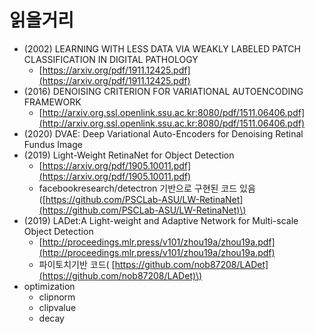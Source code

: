 # 읽을거리

* \(2002\) LEARNING WITH LESS DATA VIA WEAKLY LABELED PATCH CLASSIFICATION IN DIGITAL PATHOLOGY
  * [https://arxiv.org/pdf/1911.12425.pdf](https://arxiv.org/pdf/1911.12425.pdf)
* \(2016\) DENOISING CRITERION FOR VARIATIONAL AUTOENCODING FRAMEWORK
  * [http://arxiv.org.ssl.openlink.ssu.ac.kr:8080/pdf/1511.06406.pdf](http://arxiv.org.ssl.openlink.ssu.ac.kr:8080/pdf/1511.06406.pdf)
* \(2020\) DVAE: Deep Variational Auto-Encoders for Denoising Retinal Fundus Image
* \(2019\) Light-Weight RetinaNet for Object Detection
  * [https://arxiv.org/pdf/1905.10011.pdf](https://arxiv.org/pdf/1905.10011.pdf)
  * facebookresearch/detectron 기반으로 구현된 코드 있음\([https://github.com/PSCLab-ASU/LW-RetinaNet](https://github.com/PSCLab-ASU/LW-RetinaNet)\)
* \(2019\) LADet:A Light-weight and Adaptive Network for Multi-scale Object Detection
  * [http://proceedings.mlr.press/v101/zhou19a/zhou19a.pdf](http://proceedings.mlr.press/v101/zhou19a/zhou19a.pdf)
  * 파이토치기반 코드\( [https://github.com/nob87208/LADet](https://github.com/nob87208/LADet)\)
* optimization
  * clipnorm
  * clipvalue
  * decay




